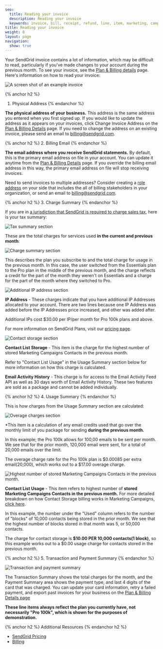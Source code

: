 ```yaml
---
seo:
  title: Reading your invoice
  description: Reading your invoice
  keywords: invoice, bill, receipt, refund, line, item, marketing, campaigns, charge, contacts, usage, overage
title: Reading your invoice
weight: 0
layout: page
navigation:
  show: true
---
```


Your SendGrid invoice contains a lot of information, which may be difficult to read, particularly if you've made changes to your account during the previous month. To see your invoice, see the [Plan & Billing details](https://app.sendgrid.com/settings/billing) page. Here's information on how to read your invoice:

![A screen shot of an example invoice]({{root_url}}/img/invoice_legend.png)

{% anchor h2 %}
1. Physical Address
{% endanchor %}

**The physical address of your business.** This address is the same address you entered when you first signed up. If you would like to update the address as it appears on your invoices, click Change Invoice Address on the [Plan & Billing Details](https://app.sendgrid.com/settings/billing) page. If you need to change the address on an existing invoice, please send an email to [billing@sendgrid.com](mailto:billing@sendgrid.com).

{% anchor h2 %}
2. Billing Email
{% endanchor %}

**The email address where you receive SendGrid statements.** By default, this is the primary email address on file in your account. You can update it anytime from the [Plan & Billing Details](https://app.sendgrid.com/settings/billing) page. If you override the billing email address in this way, the primary email address on file will stop receiving invoices. 

Need to send invoices to multiple addresses? Consider creating a [role address](https://sendgrid.com/docs/Classroom/Deliver/Address_Lists/role_addresses.html) on your side that includes the all of billing stakeholders in your organization, or send an email to [billing@sendgrid.com](mailto:billing@sendgrid.com).

{% anchor h2 %}
3. Charge Summary
{% endanchor %}

If you are in [a jurisdiction that SendGrid is required to charge sales tax]({{root_url}}/help-support/account-and-settings/taxes-and-tax-exempt.html), here is your tax summary:

![Tax summary section]({{root_url}}/img/invoice_tax.png)

These are the total charges for services used **in the current and previous month**: 

![Charge summary section]({{root_url}}/img/invoice_NL_usage.png)

This describes the plan you subscribe to and the total charge for usage in the previous month. In this case, the user switched from the Essentials plan to the Pro plan in the middle of the previous month, and the charge reflects a credit for the part of the month they weren't on Essentials and a charge for the part of the month where they switched to Pro.

![Additional IP address section]({{root_url}}/img/invoice_IP_Address.png)

**IP Address** - These charges indicate that you have additional IP Addresses allocated to your account. There are two lines because one IP Address was added before the IP Addresses price increased, and other was added after.

Additional IPs cost $30.00 per IP/per month for Pro 100k plans and above.

For more information on SendGrid Plans, visit our [pricing page](https://sendgrid.com/pricing). 

![Contact storage section]({{root_url}}/img/invoice_contact_1.png) 

**Contact List Storage** - This item is the charge for the highest number of stored Marketing Campaigns Contacts in the previous month. 

Refer to "Contact List Usage" in the Usage Summary section below for more information on how this charge is calculated. 

**Email Activity History** - This charge is for access to the Email Activity Feed API as well as 30 days worth of Email Activity History. These two features are sold as a package and cannot be added individually. 

{% anchor h2 %}
4. Usage Summary
{% endanchor %}

This is how charges from the Usage Summary section are calculated:

![Overage charges section]({{root_url}}/img/invoice_overage.png)

*This item is a calculation of any email credits used that go over the monthly limit of you package for sending **during the previous month.**

In this example; the Pro 100k allows for 100,00 emails to be sent per month. We see that for the prior month, 120,000 email were sent, for a total of 20,000 emails over the limit. 

The overage charge rate for the Pro 100k plan is $0.00085 per extra email(20,000), which works out to a $17.00 overage charge.
 

![Highest number of stored Marketing Campaigns Contacts in the previous month.]({{root_url}}/img/invoice_contact_storage.png)

**Contact List Usage** - This item refers to highest number of **stored Marketing Campaigns Contacts in the previous month.** For more detailed breakdown on how Contact Storage billing works in Marketing Campaigns, [click here](https://sendgrid.com/pricing/).

In this example, the number under the "Used" column refers to the number of "blocks" of 10,000 contacts being stored in the prior month. We see that the highest number of blocks stored in that month was 5, or 50,000 contacts.

The charge for contact storage is **$10.00 PER 10,000 contacts(1 block),** so this example works out to a $0.00 usage charge for contacts stored in the previous month. 

{% anchor h2 %}
5. Transaction and Payment Summary
{% endanchor %}

![Transaction and payment summary]({{root_url}}/img/invoice_payment_summary.png)

The Transaction Summary shows the total charges for the month, and the Payment Summary area shows the payment type, and last 4 digits of the card that was charged. You can update your card information, retry a failed payment, and export past invoices for your business on the [Plan & Billing Details page](https://app.sendgrid.com/settings/billing)

**These line items always reflect the plan you currently have, not necessarily "Pro 100k", which is shown for the purposes of demonstration.**

{% anchor h2 %}
Additional Resources
{% endanchor h2 %}

- [SendGrid Pricing]({{site.site_url}}/pricing/)
- [Billing]({{root_url}}/help-support/account-and-settings/billing.html)
